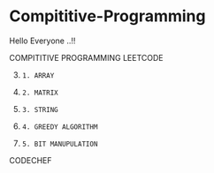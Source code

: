 # Compititive-Programming

Hello Everyone ..!!

COMPITITIVE PROGRAMMING
LEETCODE
 
3.     1. ARRAY
4.     2. MATRIX
5.     3. STRING
6.     4. GREEDY ALGORITHM
7.     5. BIT MANUPULATION

CODECHEF
